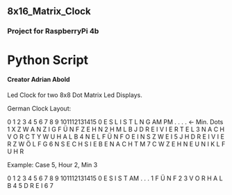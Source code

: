 ## 8x16_Matrix_Clock
### Project for RaspberryPi 4b 
# Python Script
#### Creator Adrian Abold



Led Clock for two 8x8 Dot Matrix Led Displays.


German Clock Layout:

   0 1 2 3 4 5 6 7 8 9 101112131415
 0 E S L I S T L N G AM PM . . . .  <- Min. Dots
 1 X Z W A N Z I G F Ü N F Z E H N
 2 H M L B J D R E I V I E R T E L
 3 N A C H V O R C T Y W U H A L B
 4 N E L F Ü N F O E I N S Z W E I
 5 J H D R E I V I E R Z W Ö L F G
 6 N S E C H S I E B E N A C H T M
 7 C W Z E H N E U N I K L F U H R


 Example: Case 5, Hour 2, Min 3 

   0 1 2 3 4 5 6 7 8 9 101112131415
 0 E S   I S T       AM      . . . 
 1                 F Ü N F
 2
 3         V O R           H A L B
 4
 5     D R E I
 6
 7
